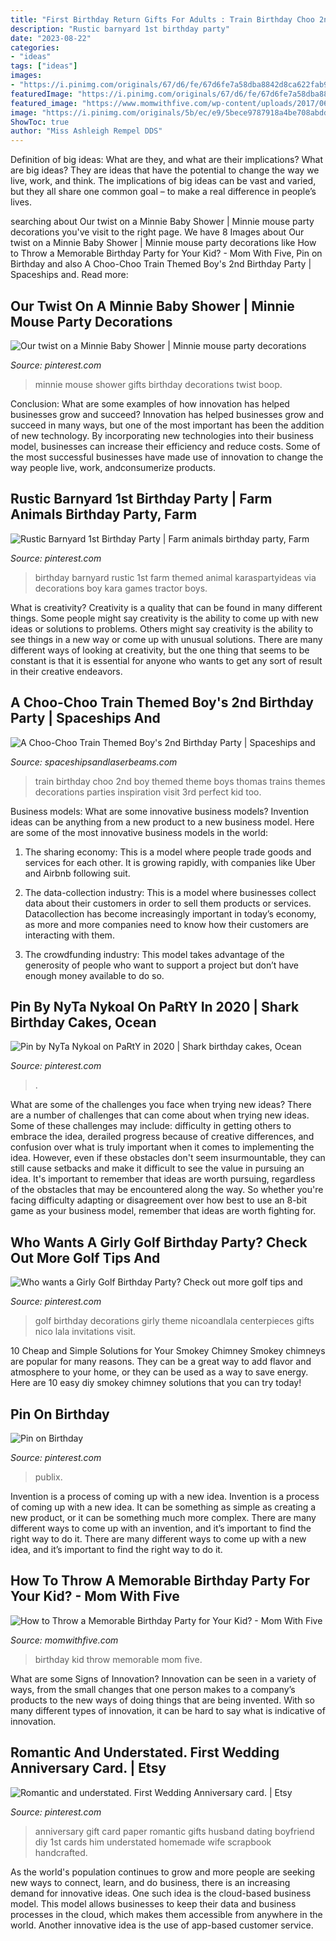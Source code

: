 ```yaml
---
title: "First Birthday Return Gifts For Adults : Train Birthday Choo 2nd Boy Themed Theme Boys Thomas Trains Themes Decorations Parties Inspiration Visit 3rd Perfect Kid Too"
description: "Rustic barnyard 1st birthday party"
date: "2023-08-22"
categories:
- "ideas"
tags: ["ideas"]
images:
- "https://i.pinimg.com/originals/67/d6/fe/67d6fe7a58dba8842d8ca622fab952a9.jpg"
featuredImage: "https://i.pinimg.com/originals/67/d6/fe/67d6fe7a58dba8842d8ca622fab952a9.jpg"
featured_image: "https://www.momwithfive.com/wp-content/uploads/2017/06/memorable.jpg"
image: "https://i.pinimg.com/originals/5b/ec/e9/5bece9787918a4be708abdd790c3fa5d.jpg"
ShowToc: true
author: "Miss Ashleigh Rempel DDS"
---
```



Definition of big ideas: What are they, and what are their implications?
What are big ideas? They are ideas that have the potential to change the way we live, work, and think. The implications of big ideas can be vast and varied, but they all share one common goal – to make a real difference in people’s lives.

	

		
searching about Our twist on a Minnie Baby Shower | Minnie mouse party decorations you've visit to the right page. We have 8 Images about Our twist on a Minnie Baby Shower | Minnie mouse party decorations like How to Throw a Memorable Birthday Party for Your Kid? - Mom With Five, Pin on Birthday and also A Choo-Choo Train Themed Boy&#039;s 2nd Birthday Party | Spaceships and. Read more:
		
    
## Our Twist On A Minnie Baby Shower | Minnie Mouse Party Decorations

<img loading=lazy src="https://i.pinimg.com/originals/67/d6/fe/67d6fe7a58dba8842d8ca622fab952a9.jpg" onerror="this.onerror=null;this.src='https://tse2.mm.bing.net/th?id=OIP.dylmta-cIh1a2AvFGmNgvwHaJ4&amp;pid=15.1';" alt="Our twist on a Minnie Baby Shower | Minnie mouse party decorations">

_Source: pinterest.com_

>minnie mouse shower gifts birthday decorations twist boop. 

	

Conclusion: What are some examples of how innovation has helped businesses grow and succeed?
Innovation has helped businesses grow and succeed in many ways, but one of the most important has been the addition of new technology. By incorporating new technologies into their business model, businesses can increase their efficiency and reduce costs. Some of the most successful businesses have made use of innovation to change the way people live, work, andconsumerize products.

    
## Rustic Barnyard 1st Birthday Party | Farm Animals Birthday Party, Farm

<img loading=lazy src="https://i.pinimg.com/originals/16/96/16/169616bb52bd2526df3be36eff7a0378.jpg" onerror="this.onerror=null;this.src='https://tse4.mm.bing.net/th?id=OIP.km8di7KEukEFgwZNJhHbpwHaLL&amp;pid=15.1';" alt="Rustic Barnyard 1st Birthday Party | Farm animals birthday party, Farm">

_Source: pinterest.com_

>birthday barnyard rustic 1st farm themed animal karaspartyideas via decorations boy kara games tractor boys. 

	

What is creativity?
Creativity is a quality that can be found in many different things. Some people might say creativity is the ability to come up with new ideas or solutions to problems. Others might say creativity is the ability to see things in a new way or come up with unusual solutions. There are many different ways of looking at creativity, but the one thing that seems to be constant is that it is essential for anyone who wants to get any sort of result in their creative endeavors.

    
## A Choo-Choo Train Themed Boy&#039;s 2nd Birthday Party | Spaceships And

<img loading=lazy src="https://spaceshipsandlaserbeams.com/wp-content/uploads/2015/09/vintage-train-birthday-party-ideas.jpg.jpg" onerror="this.onerror=null;this.src='https://tse4.mm.bing.net/th?id=OIP.OeAUz8mAzfx6I7NQIovDsgHaLH&amp;pid=15.1';" alt="A Choo-Choo Train Themed Boy&#039;s 2nd Birthday Party | Spaceships and">

_Source: spaceshipsandlaserbeams.com_

>train birthday choo 2nd boy themed theme boys thomas trains themes decorations parties inspiration visit 3rd perfect kid too. 

	

Business models: What are some innovative business models?
Invention ideas can be anything from a new product to a new business model. Here are some of the most innovative business models in the world:
1. The sharing economy: This is a model where people trade goods and services for each other. It is growing rapidly, with companies like Uber and Airbnb following suit.

2. The data-collection industry: This is a model where businesses collect data about their customers in order to sell them products or services. Datacollection has become increasingly important in today’s economy, as more and more companies need to know how their customers are interacting with them.

3. The crowdfunding industry: This model takes advantage of the generosity of people who want to support a project but don’t have enough money available to do so.

    
## Pin By NyTa Nykoal On PaRtY In 2020 | Shark Birthday Cakes, Ocean

<img loading=lazy src="https://i.pinimg.com/originals/8e/fb/7d/8efb7dd555f4e67c81919b52fb58a9d1.jpg" onerror="this.onerror=null;this.src='https://tse1.mm.bing.net/th?id=OIP.C0iDbCjyIVtNhuv0n20UeQHaJ4&amp;pid=15.1';" alt="Pin by NyTa Nykoal on PaRtY in 2020 | Shark birthday cakes, Ocean">

_Source: pinterest.com_

>. 

	

What are some of the challenges you face when trying new ideas?
There are a number of challenges that can come about when trying new ideas. Some of these challenges may include: difficulty in getting others to embrace the idea, derailed progress because of creative differences, and confusion over what is truly important when it comes to implementing the idea. However, even if these obstacles don't seem insurmountable, they can still cause setbacks and make it difficult to see the value in pursuing an idea. It's important to remember that ideas are worth pursuing, regardless of the obstacles that may be encountered along the way. So whether you're facing difficulty adapting or disagreement over how best to use an 8-bit game as your business model, remember that ideas are worth fighting for.

    
## Who Wants A Girly Golf Birthday Party? Check Out More Golf Tips And

<img loading=lazy src="https://i.pinimg.com/originals/44/a6/5f/44a65fe28363078ff4683d3f2e6202a1.jpg" onerror="this.onerror=null;this.src='https://tse4.mm.bing.net/th?id=OIP.t44Jf_DlgT2vrPIT6TPGMgHaLI&amp;pid=15.1';" alt="Who wants a Girly Golf Birthday Party? Check out more golf tips and">

_Source: pinterest.com_

>golf birthday decorations girly theme nicoandlala centerpieces gifts nico lala invitations visit. 

	

10 Cheap and Simple Solutions for Your Smokey Chimney
Smokey chimneys are popular for many reasons. They can be a great way to add flavor and atmosphere to your home, or they can be used as a way to save energy. Here are 10 easy diy smokey chimney solutions that you can try today!

    
## Pin On Birthday

<img loading=lazy src="https://i.pinimg.com/736x/99/ed/c4/99edc418a98abad2e9bbdb253e6aac71.jpg" onerror="this.onerror=null;this.src='https://tse4.mm.bing.net/th?id=OIP.2MamnXq3fnJcvMjpKICsBQHaLH&amp;pid=15.1';" alt="Pin on Birthday">

_Source: pinterest.com_

>publix. 

	

Invention is a process of coming up with a new idea.
Invention is a process of coming up with a new idea. It can be something as simple as creating a new product, or it can be something much more complex. There are many different ways to come up with an invention, and it’s important to find the right way to do it. There are many different ways to come up with a new idea, and it’s important to find the right way to do it.

    
## How To Throw A Memorable Birthday Party For Your Kid? - Mom With Five

<img loading=lazy src="https://www.momwithfive.com/wp-content/uploads/2017/06/memorable.jpg" onerror="this.onerror=null;this.src='https://tse4.mm.bing.net/th?id=OIP.zwOouwzS6nhKd4eD6ds6nQHaFj&amp;pid=15.1';" alt="How to Throw a Memorable Birthday Party for Your Kid? - Mom With Five">

_Source: momwithfive.com_

>birthday kid throw memorable mom five. 

	

What are some Signs of Innovation?
Innovation can be seen in a variety of ways, from the small changes that one person makes to a company’s products to the new ways of doing things that are being invented. With so many different types of innovation, it can be hard to say what is indicative of innovation.

    
## Romantic And Understated. First Wedding Anniversary Card. | Etsy

<img loading=lazy src="https://i.pinimg.com/originals/5b/ec/e9/5bece9787918a4be708abdd790c3fa5d.jpg" onerror="this.onerror=null;this.src='https://tse3.mm.bing.net/th?id=OIP.S4GyBbWZfl9KXcOiR1BOyQHaL2&amp;pid=15.1';" alt="Romantic and understated. First Wedding Anniversary card. | Etsy">

_Source: pinterest.com_

>anniversary gift card paper romantic gifts husband dating boyfriend diy 1st cards him understated homemade wife scrapbook handcrafted. 

	

As the world's population continues to grow and more people are seeking new ways to connect, learn, and do business, there is an increasing demand for innovative ideas. One such idea is the cloud-based business model. This model allows businesses to keep their data and business processes in the cloud, which makes them accessible from anywhere in the world. Another innovative idea is the use of app-based customer service.


